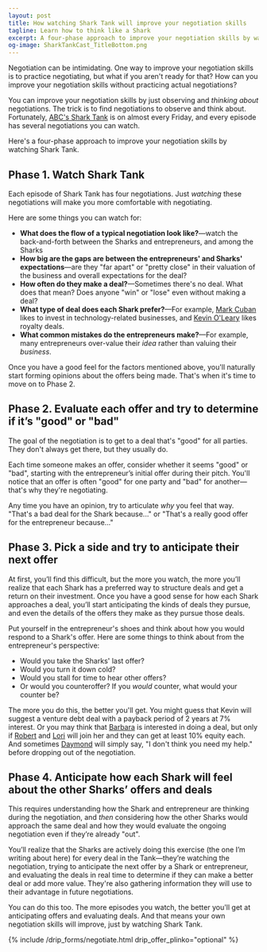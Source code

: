 ```yaml
---
layout: post
title: How watching Shark Tank will improve your negotiation skills
tagline: Learn how to think like a Shark
excerpt: A four-phase approach to improve your negotiation skills by watching Shark Tank.
og-image: SharkTankCast_TitleBottom.png
---
```


Negotiation can be intimidating. One way to improve your negotiation skills is to practice negotiating, but what if you aren't ready for that? How can you improve your negotiation skills without practicing actual negotiations?

You can improve your negotiation skills by just observing and *thinking about* negotiations. The trick is to find negotiations to observe and think about. Fortunately, [ABC's Shark Tank](http://abc.go.com/shows/shark-tank) is on almost every Friday, and every episode has several negotiations you can watch.

Here's a four-phase approach to improve your negotiation skills by watching Shark Tank. 

## Phase 1. Watch Shark Tank

Each episode of Shark Tank has four negotiations. Just *watching* these negotiations will make you more comfortable with negotiating. 

Here are some things you can watch for:

* **What does the flow of a typical negotiation look like?**—watch the back-and-forth between the Sharks and entrepreneurs, and among the Sharks
* **How big are the gaps are between the entrepreneurs' and Sharks' expectations**—are they "far apart" or "pretty close" in their valuation of the business and overall expectations for the deal?
* **How often do they make a deal?**—Sometimes there's no deal. What does that mean? Does anyone "win" or "lose" even without making a deal?
* **What type of deal does each Shark prefer?**—For example, [Mark Cuban](http://blogmaverick.com) likes to invest in technology-related businesses, and [Kevin O'Leary](https://twitter.com/kevinolearytv) likes royalty deals.
* **What common mistakes do the entrepreneurs make?**—For example, many entrepreneurs over-value their *idea* rather than valuing their *business*.

Once you have a good feel for the factors mentioned above, you'll naturally start forming opinions about the offers being made. That's when it's time to move on to Phase 2.

## Phase 2. Evaluate each offer and try to determine if it’s "good" or "bad"

The goal of the negotiation is to get to a deal that's "good" for all parties. They don't always get there, but they usually do.

Each time someone makes an offer, consider whether it seems "good" or "bad", starting with the entrepreneur’s initial offer during their pitch. You'll notice that an offer is often "good" for one party and "bad" for another—that's why they're negotiating. 

Any time you have an opinion, try to articulate *why* you feel that way. "That's a bad deal for the Shark because..." or "That's a really good offer for the entrepreneur because..."

## Phase 3. Pick a side and try to anticipate their next offer

At first, you’ll find this difficult, but the more you watch, the more you’ll realize that each Shark has a preferred way to structure deals and get a return on their investment. Once you have a good sense for how each Shark approaches a deal, you’ll start anticipating the kinds of deals they pursue, and even the details of the offers they make as they pursue those deals.

Put yourself in the entrepreneur's shoes and think about how you would respond to a Shark's offer. Here are some things to think about from the entrepreneur's perspective:

* Would you take the Sharks' last offer?
* Would you turn it down cold?
* Would you stall for time to hear other offers?
* Or would you counteroffer? If you *would* counter, what would your counter be?

The more you do this, the better you'll get. You might guess that Kevin will suggest a venture debt deal with a payback period of 2 years at 7% interest. Or you may think that [Barbara](https://twitter.com/barbaracorcoran) is interested in doing a deal, but only if [Robert](https://twitter.com/robertherjavec) and [Lori](https://twitter.com/LoriGreiner) will join her and they can get at least 10% equity each. And sometimes [Daymond](https://twitter.com/daymondjohn) will simply say, "I don't think you need my help." before dropping out of the negotiation.

## Phase 4. Anticipate how each Shark will feel about the other Sharks’ offers and deals

This requires understanding how the Shark and entrepreneur are thinking during the negotiation, and *then* considering how the other Sharks would approach the same deal and how they would evaluate the ongoing negotiation even if they’re already "out".

You’ll realize that the Sharks are actively doing this exercise (the one I’m writing about here) for every deal in the Tank—they’re watching the negotiation, trying to anticipate the next offer by a Shark or entrepreneur, and evaluating the deals in real time to determine if they can make a better deal or add more value. They're also gathering information they will use to their advantage in future negotiations.

You can do this too. The more episodes you watch, the better you'll get at anticipating offers and evaluating deals. And that means your own negotiation skills will improve, just by watching Shark Tank.

{% include /drip_forms/negotiate.html drip_offer_plinko="optional" %}